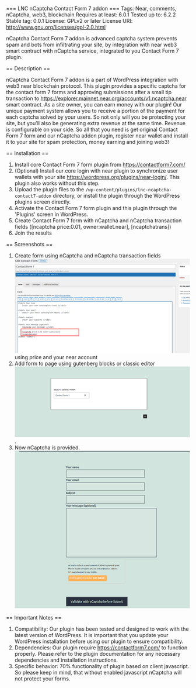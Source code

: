 === LNC nCaptcha Contact Form 7 addon  ===
Tags: Near, comments, nCaptcha, web3, blockchain
Requires at least: 6.0.1
Tested up to: 6.2.2
Stable tag: 0.0.1
License: GPLv2 or later
License URI: http://www.gnu.org/licenses/gpl-2.0.html

nCaptcha Contact Form 7  addon is advanced captcha system prevents spam and bots from infiltrating your site,
by integration with near web3 smart contract with nCaptcha service, integrated to you Contact Form 7  plugin.

== Description ==

nCaptcha Contact Form 7 addon is a part of WordPress integration with web3 near blockchain protocol. This plugin provides a specific captcha for the contact form 7
forms and approving submissions after a small tip transaction to https://explorer.mainnet.near.org/accounts/v1.ncaptcha.near smart contract. As a site owner, you can earn money with our plugin! Our unique payment system allows you to receive a portion of the payment for each captcha solved by your users. So not only will you be protecting your site, but you'll also be generating extra revenue at the same time.
Revenue is configurable on your side. So all that you need is get original Contact Form 7 form and our nCaptcha addon plugin, register near wallet and install it to your site for spam protection, money earning and joining web3!

== Installation ==
1. Install core Contact Form 7 form plugin from https://contactform7.com/
2. (Optional) Install our core login with near plugin to synchronize user wallets with your site https://wordpress.org/plugins/near-login/. This plugin also works without this step.
3. Upload the plugin files to the `/wp-content/plugins/lnc-ncaptcha-contact7-addon` directory, or install the plugin through the WordPress plugins screen directly.
4. Activate the Contact Form 7 form plugin and this plugin through the 'Plugins' screen in WordPress.
5. Create Contact Form 7 form with nCaptcha and nCaptcha transaction fields ([ncaptcha price:0.01, owner:wallet.near], [ncaptchatrans])
6. Join the results

== Screenshots ==

1. Create form using nCaptcha and nCaptcha transaction fields ![screenshot](/assets/screenshot-1.png?raw=true)
    using price and your near account
2. Add form to page using gutenberg blocks or classic editor ![screenshot](/assets/screenshot-2.png?raw=true).
3. Now nCaptcha is provided. ![screenshot](/assets/screenshot-3.png?raw=true)

== Important Notes ==

1. Compatibility: Our plugin has been tested and designed to work with the latest version of WordPress. It is important that you update your WordPress installation before using our plugin to ensure compatibility.
2. Dependencies: Our plugin require https://contactform7.com/ to function properly. Please refer to the plugin documentation for any necessary dependencies and installation instructions.
3. Specific behavior: 70% functionality of plugin based on client javascript. So please keep in mind, that without enabled javascript nCaptcha will not protect your forms.
